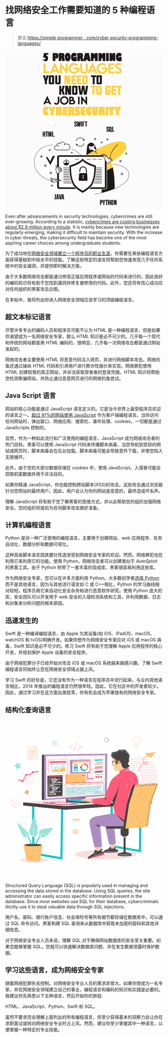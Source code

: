 # 找网络安全工作需要知道的 5 种编程语言

> 原文:[https://simple programmer . com/cyber security-programming-languages/](https://simpleprogrammer.com/cybersecurity-programming-languages/)

![cybersecurity programming languages](img/dc57a9376169033f7a2cba4a71845582.png)

Even after advancements in security technologies, cybercrimes are still ever-growing. According to a statistic, [cybercrimes are costing businesses about $2.9 million every minute](https://www.fortinet.com/resources/cyberglossary/cybersecurity-statistics). It is mainly because new technologies are regularly emerging, making it difficult to maintain security. With the increase in cyber threats, the cybersecurity field has become one of the most aspiring career choices among undergraduate students.

为了成功地在[网络安全领域建立一个程序员的职业生涯](https://simpleprogrammer.com/cybersecurity-basics-for-new-programmers/)，你需要在某些编程语言方面获得基础到中级水平的技能。了解这些特定的语言将帮助您快速发现几乎任何系统中的安全漏洞，并提供即时解决方案。

由于大多数网络攻击都是通过修改正版应用程序或网站的代码来进行的，因此良好的编码知识将有助于您找到漏洞并修复被修改的代码。此外，您还将有信心成功应对任何组织的黑客攻击企图。

在本帖中，我将列出你进入网络安全领域应该学习的顶级编程语言。

## 超文本标记语言

尽管许多专业的编码人员和程序员可能不认为 HTML 是一种编程语言，但是如果你渴望成为一名网络安全专家，那么 HTML 知识是必不可少的。几乎每一个现代和传统的网站都是用 HTML 编码的，很明显，几乎每一次网络攻击都是通过网站发起的。

网络攻击者主要使用 HTML 将恶意代码注入网页，并进行网络脚本攻击。网络钓鱼还通过操纵 HTML 代码和引诱用户进行欺诈性报价来实现。网络罪犯使用 HTML 创建假冒的真正网站，并非法获取受害者的登录凭据。HTML 知识将帮助您检测欺骗网站，并防止通过恶意网页进行的网络钓鱼尝试。

## Java Script 语言

网站的核心功能是通过 JavaScript 语言定义的。它是当今世界上最受程序员欢迎的语言之一。[超过 97%的网站使用 JavaScript](https://w3techs.com/technologies/details/cp-javascript) 作为客户端编程语言。当你访问任何网站时，弹出窗口、网络应用、搜索栏、事件处理、cookies，一切都是通过 JavaScripts 控制的。

显然，作为一种如此流行和广泛使用的编程语言，JavaScript 成为网络攻击者的热门目标。黑客可以使用 JavaScript 代码来传播脚本病毒，当您导航到受损的网站或网页时，脚本病毒会在后台加载。脚本病毒可能会导致意外下载，并使您陷入无限循环。

此外，由于您的大部分数据存储在 cookies 中，使用 JavaScript，入侵者可能会窃取机密数据并用于非法目的。

如果你精通 JavaScript，你也能控制跨站脚本(XSS)的攻击。这些攻击通过浏览器针对您网站的最终用户。因此，用户会认为你的网站是恶意的，最终造成坏名声。

理解 JavaScript 将有助于您了解黑客的思维方式，并以此帮助您的组织加强网络安全。您的组织将提前为任何脚本攻击做好准备。

## 计算机编程语言

Python 是另一种广泛使用的编程语言，主要用于创建网站、web 应用程序、任务自动化、数据分析和数据可视化。

这种高级脚本语言因其健壮性逐渐受到网络安全专家的欢迎。然而，网络罪犯也在利用它来利用它的功能。使用 Python，网络攻击者可以创建类似于 *AutoSploit* 的黑客工具。由于 Python 附带了一套丰富的现成库，黑客很容易利用这些库。

作为网络安全专家，您可以在许多方面利用 Python。大多数初学者[选择 Python](https://simpleprogrammer.com/5-benefits-of-python/) 而不是其他语言，因为与其他流行语言如 C 或 C++相比，Python 的学习曲线相对较短。程序员用它来自动化安全杂务和进行恶意软件研究。使用 Python 庞大的库，安全团队可以开发用于 web 安全的入侵检测系统和工具，并利用数据、日志和对象来分析问题的根本原因。

## 迅速发生的

Swift 是一种编译编程语言，由 Apple 为其设备(如 iOS、iPadOS、macOS、watchOS 和 tvOS)明确开发。如果你想作为网络安全专家应对 iOS 或 macOS 病毒，Swift 知识是必不可少的。练习 Swift 将有助于您理解 Apple 应用程序的核心开发，并规划保护 Apple 设备的安全程序。

由于网络犯罪分子已经开始对攻击 iOS 或 macOS 系统越来越感兴趣，了解 Swift 编程语言将始终让您在网络安全领域占据上风。

学习 Swift 的好处是，它还没有作为一种语言在程序员中流行起来。与业内其他语言相比，2014 年推出的编程语言仍然很年轻。因此，它在社区中的开发者较少。因此，通过学习并在这方面出类拔萃，你有机会成为苹果独有的网络安全专家。

## 结构化查询语言

![cybersecurity programming languages](img/3deee85fedd10bc0d51509f6cefdc744.png)

Structured Query Language (SQL) is popularly used in managing and accessing the data stored in the database. Using SQL queries, the site administrator can easily access specific information present in the database. Since most websites use SQL for their database, cybercriminals illicitly use it to steal valuable data through SQL injections.

用户名、密码、银行账户信息、社会保险号等所有细节都存储在数据库中，可以通过 SQL 命令访问。黑客构建 SQL 查询来从数据库中获取未加密的密码和其他详细信息。

对于网络安全专业人员来说，理解 SQL 对于确保网站数据库的安全至关重要。如果您能够掌握 SQL，您就可以快速解决数据库问题，并在发生数据泄露时保护数据。

## 学习这些语言，成为网络安全专家

随着网络犯罪失去控制，对网络安全专业人员的需求非常大。如果你想成为一名专家，并在网络安全领域建立自己的事业，编程语言和编码的知识和实践是必要的。我建议你先熟悉以下五种语言，然后开始你的旅程:

HTML、JavaScript、Python、Swift 和 SQL。

虽然不要求完全理解上面列出的所有编程语言，但至少获得基本的洞察力会让你在求职面试或转向网络安全专业时占上风。然而，建议你至少掌握其中一种语言，以便掌握一种特定的专业技能。